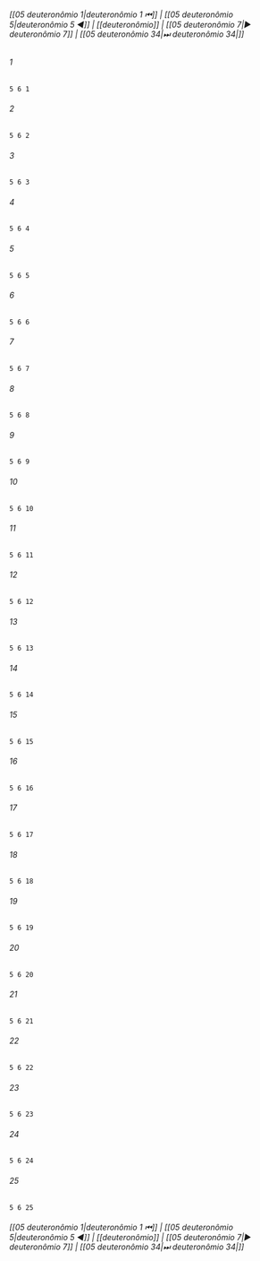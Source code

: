 
###### [[05 deuteronômio 1|deuteronômio 1 ⏮]] | [[05 deuteronômio 5|deuteronômio 5 ◀]] | [[deuteronômio]] | [[05 deuteronômio 7|▶ deuteronômio 7]] | [[05 deuteronômio 34|⏭ deuteronômio 34|]]

###### 1
``` verse
5 6 1 
```
###### 2
``` verse
5 6 2 
```
###### 3
``` verse
5 6 3 
```
###### 4
``` verse
5 6 4 
```
###### 5
``` verse
5 6 5 
```
###### 6
``` verse
5 6 6 
```
###### 7
``` verse
5 6 7 
```
###### 8
``` verse
5 6 8 
```
###### 9
``` verse
5 6 9 
```
###### 10
``` verse
5 6 10 
```
###### 11
``` verse
5 6 11 
```
###### 12
``` verse
5 6 12 
```
###### 13
``` verse
5 6 13 
```
###### 14
``` verse
5 6 14 
```
###### 15
``` verse
5 6 15 
```
###### 16
``` verse
5 6 16 
```
###### 17
``` verse
5 6 17 
```
###### 18
``` verse
5 6 18 
```
###### 19
``` verse
5 6 19 
```
###### 20
``` verse
5 6 20 
```
###### 21
``` verse
5 6 21 
```
###### 22
``` verse
5 6 22 
```
###### 23
``` verse
5 6 23 
```
###### 24
``` verse
5 6 24 
```
###### 25
``` verse
5 6 25 
```

###### [[05 deuteronômio 1|deuteronômio 1 ⏮]] | [[05 deuteronômio 5|deuteronômio 5 ◀]] | [[deuteronômio]] | [[05 deuteronômio 7|▶ deuteronômio 7]] | [[05 deuteronômio 34|⏭ deuteronômio 34|]]

